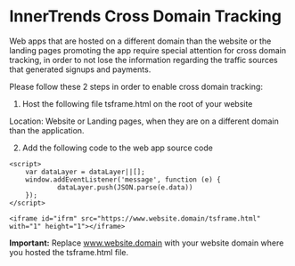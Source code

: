 # InnerTrends Cross Domain Tracking

Web apps that are hosted on a different domain than the website or the landing pages promoting the app require special attention for cross domain tracking, in order to not lose the information regarding the traffic sources that generated signups and payments.

Please follow these 2 steps in order to enable cross domain tracking:

1. Host the following file tsframe.html on the root of your website

Location: Website or Landing pages, when they are on a different domain than the application.


2. Add the following code to the web app source code

```
<script>
    var dataLayer = dataLayer||[];
    window.addEventListener('message', function (e) {
            dataLayer.push(JSON.parse(e.data))
    });
</script>

<iframe id="ifrm" src="https://www.website.domain/tsframe.html" with="1" height="1"></iframe>
```

**Important:** Replace www.website.domain with your website domain where you hosted the tsframe.html file.
